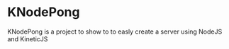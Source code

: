 KNodePong
=========

KNodePong is a project to show to to easly create a server using NodeJS and
KineticJS